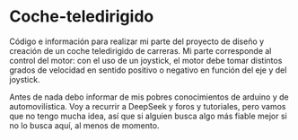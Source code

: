 # Coche-teledirigido
Código e información para realizar mi parte del proyecto de diseño y creación de un coche teledirigido de carreras. Mi parte corresponde al control del motor: con el uso de un joystick, el motor debe tomar distintos grados de velocidad en sentido positivo o negativo en función del eje y del joystick.

Antes de nada debo informar de mis pobres conocimientos de arduino y de automovilística. Voy a recurrir a DeepSeek y foros y tutoriales, pero vamos que no tengo mucha idea, así que si alguien busca algo más fiable mejor si no lo busca aquí, al menos de momento. 
